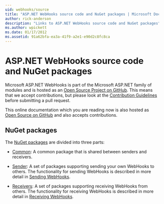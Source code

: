 ```yaml
---
uid: webhooks/source
title: "ASP.NET WebHooks source code and NuGet packages | Microsoft Docs"
author: rick-anderson
description: "Links to ASP.NET WebHooks source code and NuGet packages"
ms.author: wpickett
ms.date: 01/17/2012
ms.assetid: 91a62bfa-ea3a-41f9-a2e1-e90d2c8fc8ca
---
```

# ASP.NET WebHooks source code and NuGet packages

Microsoft ASP.NET WebHooks is part of the Microsoft ASP.NET family of modules and is hosted as an [Open Source Project on GitHub](https://github.com/aspnet/aspnetwebhooks). This means that we accept contributions, but please look at the [Contribution Guidelines](https://github.com/aspnet/Home/blob/master/CONTRIBUTING.md) before submitting a pull request.

This online documentation which you are reading now is also hosted as [Open Source on GitHub](https://github.com/aspnet/AspNetWebHooks) and also accepts contributions.

## NuGet packages

The [NuGet packages](https://nuget.org/packages?q=Microsoft.AspNet.WebHooks) are divided into three parts:

* [Common](https://www.nuget.org/packages?q=Microsoft.AspNet.WebHooks.Common): A common package that is shared between senders and receivers.

* [Sender](https://www.nuget.org/packages?q=Microsoft.AspNet.WebHooks.Custom): A set of packages supporting sending your own WebHooks to others. The functionality for sending WebHooks is described in more detail in [Sending WebHooks](sending/senders.md).

* [Receivers](https://www.nuget.org/packages?q=Microsoft.AspNet.WebHooks.Receivers): A set of packages supporting receiving WebHooks from others. The functionality for receiving WebHooks is described in more detail in [Receiving WebHooks](receiving/index.md).

